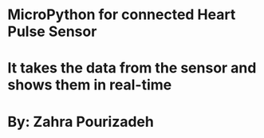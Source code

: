   # MicroPython for connected Heart Pulse Sensor
  # It takes the data from the sensor and shows them in real-time
  # By: Zahra Pourizadeh
  
